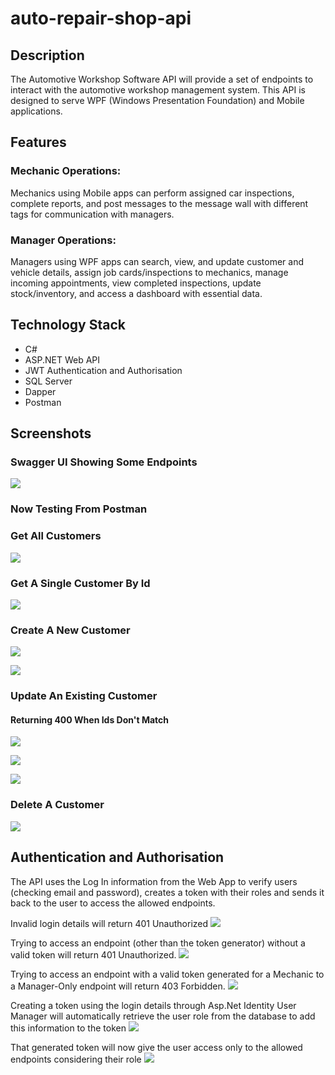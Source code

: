 # auto-repair-shop-api

## Description

The Automotive Workshop Software API will provide a set of endpoints to interact with the automotive workshop management system. This API is designed to serve WPF (Windows Presentation Foundation) and Mobile applications.

## Features 

### Mechanic Operations: 

Mechanics using Mobile apps can perform assigned car inspections, complete reports, and post messages to the message wall with different tags for communication with managers.

### Manager Operations: 

Managers using WPF apps can search, view, and update customer and vehicle details, assign job cards/inspections to mechanics, manage incoming appointments, view completed inspections, update stock/inventory, and access a dashboard with essential data.

## Technology Stack
- C#
- ASP.NET Web API
- JWT Authentication and Authorisation
- SQL Server
- Dapper
- Postman

## Screenshots

### Swagger UI Showing Some Endpoints

![](https://lh3.googleusercontent.com/pw/AIL4fc_CDUE4PmCWQpFwwGNK6zslr892LNteGTfm3mtGfdxBhKZxhOP1ZZANp3Jp0ImLRl_tXueWQdU_mNsEQ0w5wMmQwh69HX27tdJ7AMg28YZZP9zZxCqMacTOqTgL_3CPG6EdAsdWPsM1qP0SdyjRc8BS=w1866-h952-s-no)

### Now Testing From Postman

### Get All Customers 

![](https://lh3.googleusercontent.com/pw/AIL4fc8HXoqd98uQ241Yj1_pqonkhXTOAshTj3sLgwSauWZKEgWfvq2viaYoYWoYZmEJhogxExNDvt7Lo-W4XTlVN2_RSti6FKfkLPqIvEwhTAIoxCVB1-IEt0c4A3BzVVQ4SjkmTXxRhXWyIGcf3yT27NqO=w1162-h963-s-no)

### Get A Single Customer By Id

![](https://lh3.googleusercontent.com/pw/AIL4fc9nbfQETbE6AGAG-yKwJSMTDEu0H-qe5tVR1VLlZ6WU74jnOyACeUFet3SCg2iTavxZ-pelATPkrJBX6-wulg4jc6Q6Z0zjCdi7IyLvOwCH-3CuLkGHptC3Mz-vG0zBYefkvmEWXQSjN_-3hmqAvFYE=w609-h530-s-no)

### Create A New Customer

![](https://lh3.googleusercontent.com/pw/AIL4fc-cjCnNRaYa2aHEFRdT2YO0RseORx4V05ZHrpIJC4Oc1c-6K_fki38fNO8E72RBW6jS-LCJzKjwhbkCotdEuBD6hD2F1iTE9jqTO8umYJ7VF3SJRavK8s6iE_WpN6s837FMO8sG2lTpt6zxaNMJUzRt=w666-h525-s-no)

![](https://lh3.googleusercontent.com/pw/AIL4fc9HzLPVOQTC_pc9JzayhXG53mMDWs8-k5H9ylbU9n4683PdmC2td_piLP5cB0v-My06bGYBGe08m00Cf93tHqPYa-xQ78jNXWy8zTqulnzojzT6aIfbxhdvkSZaS-tr7QIribojvMuxEUxFMFIsh-DZ=w627-h470-s-no)

### Update An Existing Customer

#### Returning 400 When Ids Don't Match

![](https://lh3.googleusercontent.com/pw/AIL4fc_6EwM8lYEzGx3ZxcdL5v_nIn8iHzM3vaqwIThv1UtZzWokGsVwv0pSfPicR_GMj8FbOeyNA9717tI-K-8dwa123fv3QBxOEGF0XpkRn0Bh4PTmjRgjARFoxYrzGopxZ_0HpEVncbZraJWo28-qhFxB=w544-h541-s-no)

![](https://lh3.googleusercontent.com/pw/AIL4fc_FGX1nmODTd0fMAmXUzACG7v8YkMuygWC4YXEhbpiSE2JSnfIUc5IZDmblJrM_odnC949TlCGX0qHDvfZ-pprkP0CTS_8xSDQWDQlRe_pmOI_z-D9tJ4rg25XsfyhThg06wUM0lzkAHrdmUt8nK8Vs=w567-h547-s-no)

![](https://lh3.googleusercontent.com/pw/AIL4fc-OQEMIH43DSfRS17R7F0219mPBGnEQGceAI18ipzR-sxs26uOfkutm-_-yyFxa8U-ds_1IXrXcAtmKAIQskcP8vwAnNasr1-IrlLm6V8fJI0dgUoG1lGQDmfVRmusHTzmZz0lXEoaXy78jefr_qBsz=w534-h429-s-no)

### Delete A Customer

![](https://lh3.googleusercontent.com/pw/AIL4fc_mtXS9guY91BdodT192KulpkgYxQXw2biQMIQ99vlE7IZzG5oCsQDcP0eiReTpu39AxCX9WXSLgCYe3VsGK-qI3hdqLQvnZhYW00-TYehSEWFrnYOF7Sy6dTJeTmukI8KAl51cUXi_b9SWCPSjh-V0=w546-h414-s-no)

## Authentication and Authorisation

The API uses the Log In information from the Web App to verify users (checking email and password), creates a token with their roles and sends it back to the user to access the allowed endpoints.

Invalid login details will return 401 Unauthorized
![](https://lh3.googleusercontent.com/pw/AIL4fc8iwMJdZVBsjsMbt5CJlGtHdyvn25vP-s9g4jOBkfPQtARuIsH0K_CljKCffLdh0N_PKBHOIgjxjBAEQYQFb_Bv7D86W8OAz2bXbTgJRvcvXcn88SelC79VdoDKoGRGKPy5YyXXOIUzk4Y04nZHxPbX=w1302-h801-s-no)

Trying to access an endpoint (other than the token generator) without a valid token will return 401 Unauthorized.
![](https://lh3.googleusercontent.com/pw/AIL4fc9tXA0r0t6ozyAIgydI-KdXNpP5WX3eo69CW3v7ZljhCTucvm8bA4WmX58CXNm5noXU__avkVWz_76OiQi7XUKbbtKkzldtaWGW8fekGK-B4mH2MmC9G5iAJfjvakwnd_yLnGltLtnSEdddoDonoVCx=w1018-h421-s-no)

Trying to access an endpoint with a valid token generated for a Mechanic to a Manager-Only endpoint will return 403 Forbidden.
![](https://lh3.googleusercontent.com/pw/AIL4fc-P2ZVO9NjTdDJfSKeTK8eGNetoWKRKqzcRfE4nnlPP-9e4vBeNhhVnS8IeULjTN2Oq51cTmjcanSJWcLiaMBIqfI7KxI6xOM9uXHlhFnnM0h-on4r4ioQa6_NW6aNmq77xt4zuLiVX3K3PSy3iT1Of=w1062-h600-s-no)

Creating a token using the login details through Asp.Net Identity User Manager will automatically retrieve the user role from the database to add this information to the token
![](https://lh3.googleusercontent.com/pw/AIL4fc9TBIb23GFJCkjQpVxyBI52fldHTLKFb3PQkjAgiohsPdXvgIOoh1y8ZTFJQHy1hFyGmYRsOJJkMaqAWVY3j1UAGjaWUtsFZ102syF1Hfl-I0Q4ETgtrhBy39HE_SoQddq_Dc_PBJYf_LQuBfO7sOTS=w772-h753-s-no)

That generated token will now give the user access only to the allowed endpoints considering their role
![](https://lh3.googleusercontent.com/pw/AIL4fc9lvhYm9t-8KekMwlzvjRruVxnbm5RJLz_rE40snrne_h6fBU0J1OKdj1BLzbflkyDO5-S8fXQNdj7cZ88TT6dT4NjtqHfpgwmrA5bxCYGLQ_ZvGZQRUs6eSiIZC5x7TOznsstdpwNevhRcnO13Nf0l=w1165-h882-s-no)